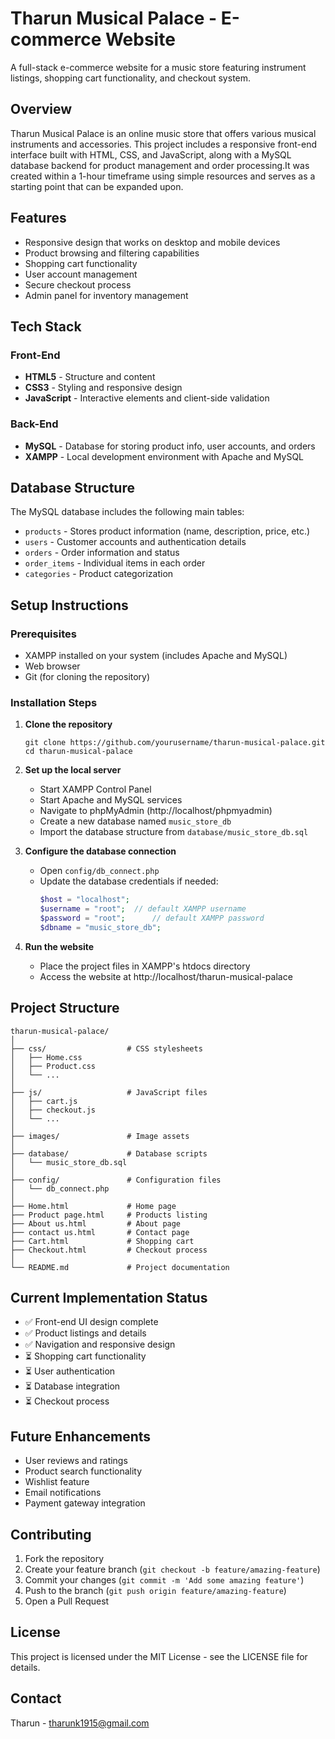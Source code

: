 # Tharun Musical Palace - E-commerce Website

A full-stack e-commerce website for a music store featuring instrument listings, shopping cart functionality, and checkout system.

## Overview

Tharun Musical Palace is an online music store that offers various musical instruments and accessories. This project includes a responsive front-end interface built with HTML, CSS, and JavaScript, along with a MySQL database backend for product management and order processing.It was created within a 1-hour timeframe using simple resources and serves as a starting point that can be expanded upon.

## Features

- Responsive design that works on desktop and mobile devices
- Product browsing and filtering capabilities
- Shopping cart functionality
- User account management
- Secure checkout process
- Admin panel for inventory management

## Tech Stack

### Front-End
- **HTML5** - Structure and content
- **CSS3** - Styling and responsive design
- **JavaScript** - Interactive elements and client-side validation

### Back-End
- **MySQL** - Database for storing product info, user accounts, and orders
- **XAMPP** - Local development environment with Apache and MySQL

## Database Structure

The MySQL database includes the following main tables:
- `products` - Stores product information (name, description, price, etc.)
- `users` - Customer accounts and authentication details
- `orders` - Order information and status
- `order_items` - Individual items in each order
- `categories` - Product categorization

## Setup Instructions

### Prerequisites
- XAMPP installed on your system (includes Apache and MySQL)
- Web browser
- Git (for cloning the repository)

### Installation Steps

1. **Clone the repository**
   ```
   git clone https://github.com/yourusername/tharun-musical-palace.git
   cd tharun-musical-palace
   ```

2. **Set up the local server**
   - Start XAMPP Control Panel
   - Start Apache and MySQL services
   - Navigate to phpMyAdmin (http://localhost/phpmyadmin)
   - Create a new database named `music_store_db`
   - Import the database structure from `database/music_store_db.sql`

3. **Configure the database connection**
   - Open `config/db_connect.php`
   - Update the database credentials if needed:
     ```php
     $host = "localhost";
     $username = "root";  // default XAMPP username
     $password = "root";      // default XAMPP password
     $dbname = "music_store_db";
     ```

4. **Run the website**
   - Place the project files in XAMPP's htdocs directory
   - Access the website at http://localhost/tharun-musical-palace

## Project Structure

```
tharun-musical-palace/
│
├── css/                  # CSS stylesheets
│   ├── Home.css
│   ├── Product.css
│   └── ...
│
├── js/                   # JavaScript files
│   ├── cart.js
│   ├── checkout.js
│   └── ...
│
├── images/               # Image assets
│
├── database/             # Database scripts
│   └── music_store_db.sql
│
├── config/               # Configuration files
│   └── db_connect.php
│
├── Home.html             # Home page
├── Product page.html     # Products listing
├── About us.html         # About page
├── contact us.html       # Contact page
├── Cart.html             # Shopping cart
├── Checkout.html         # Checkout process
│
└── README.md             # Project documentation
```

## Current Implementation Status

- ✅ Front-end UI design complete
- ✅ Product listings and details
- ✅ Navigation and responsive design
- ⏳ Shopping cart functionality
- ⏳ User authentication
- ⏳ Database integration
- ⏳ Checkout process

## Future Enhancements

- User reviews and ratings
- Product search functionality
- Wishlist feature
- Email notifications
- Payment gateway integration

## Contributing

1. Fork the repository
2. Create your feature branch (`git checkout -b feature/amazing-feature`)
3. Commit your changes (`git commit -m 'Add some amazing feature'`)
4. Push to the branch (`git push origin feature/amazing-feature`)
5. Open a Pull Request

## License

This project is licensed under the MIT License - see the LICENSE file for details.

## Contact

Tharun - [tharunk1915@gmail.com](mailto:tharunk1915@gmail.com)
